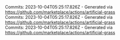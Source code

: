 Commits: 2023-10-04T05:25:17.826Z - Generated via https://github.com/marketplace/actions/artificial-grass
<br>
Commits: 2023-10-04T05:25:17.826Z - Generated via https://github.com/marketplace/actions/artificial-grass
<br>
Commits: 2023-10-04T05:25:17.826Z - Generated via https://github.com/marketplace/actions/artificial-grass
<br>
